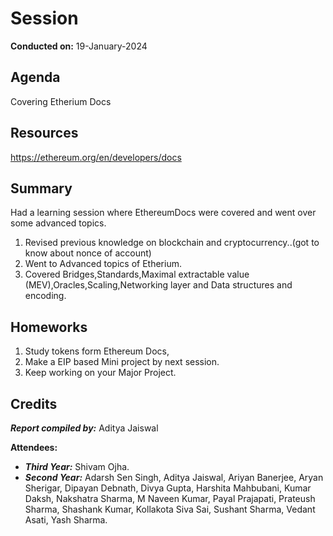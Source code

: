 # Session

**Conducted on:** 19-January-2024

## Agenda

Covering Etherium Docs

## Resources

https://ethereum.org/en/developers/docs

## Summary

Had a learning session where EthereumDocs were covered and went over some advanced topics.
1. Revised previous knowledge on blockchain and cryptocurrency..(got to know about nonce of account)
2. Went to Advanced topics of Etherium.
3. Covered Bridges,Standards,Maximal extractable value (MEV),Oracles,Scaling,Networking layer and Data structures and encoding.

## Homeworks

1. Study tokens form Ethereum Docs,
2. Make a EIP based  Mini project by next session.
3. Keep working on your Major Project. 

## Credits

**_Report compiled by:_** Aditya Jaiswal

**Attendees:**
- **_Third Year:_** Shivam Ojha.
- **_Second Year:_** Adarsh Sen Singh, Aditya Jaiswal, Ariyan Banerjee, Aryan Sherigar, Dipayan Debnath, Divya Gupta, Harshita Mahbubani, Kumar Daksh, Nakshatra Sharma, M Naveen Kumar, Payal Prajapati, Prateush Sharma, Shashank Kumar, Kollakota Siva Sai, Sushant Sharma, Vedant Asati, Yash Sharma.

